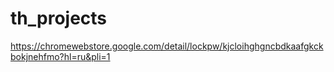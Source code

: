 # th_projects
https://chromewebstore.google.com/detail/lockpw/kjcloihghgncbdkaafgkckbokjnehfmo?hl=ru&pli=1

